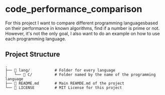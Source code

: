 # code_performance_comparison
For this project I want to compare different programming languages ​​based on their performance in known algorithms, find if a number is prime or not. However, it's not the only goal, I also want to do an example on how to use each programming language.

## Project Structure

```plaintext
.
├── 📁 lang/           # Folder for every language
│   └── 📁 C/          # Folder named by the name of the programming language
├── 📄 README.md       # Main REAMDE.md of the project
└── 📄 LICENSE         # MIT License for this project
```